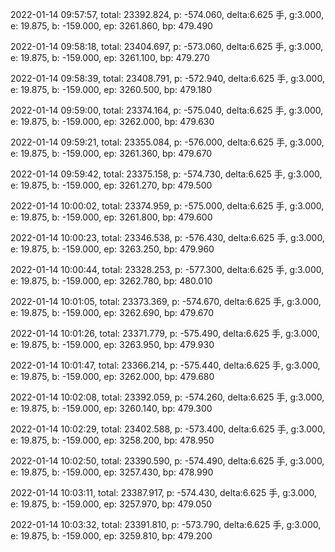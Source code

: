2022-01-14 09:57:57, total: 23392.824, p: -574.060, delta:6.625 手, g:3.000, e: 19.875, b: -159.000, ep: 3261.860, bp: 479.490

2022-01-14 09:58:18, total: 23404.697, p: -573.060, delta:6.625 手, g:3.000, e: 19.875, b: -159.000, ep: 3261.100, bp: 479.270

2022-01-14 09:58:39, total: 23408.791, p: -572.940, delta:6.625 手, g:3.000, e: 19.875, b: -159.000, ep: 3260.500, bp: 479.180

2022-01-14 09:59:00, total: 23374.164, p: -575.040, delta:6.625 手, g:3.000, e: 19.875, b: -159.000, ep: 3262.000, bp: 479.630

2022-01-14 09:59:21, total: 23355.084, p: -576.000, delta:6.625 手, g:3.000, e: 19.875, b: -159.000, ep: 3261.360, bp: 479.670

2022-01-14 09:59:42, total: 23375.158, p: -574.730, delta:6.625 手, g:3.000, e: 19.875, b: -159.000, ep: 3261.270, bp: 479.500

2022-01-14 10:00:02, total: 23374.959, p: -575.000, delta:6.625 手, g:3.000, e: 19.875, b: -159.000, ep: 3261.800, bp: 479.600

2022-01-14 10:00:23, total: 23346.538, p: -576.430, delta:6.625 手, g:3.000, e: 19.875, b: -159.000, ep: 3263.250, bp: 479.960

2022-01-14 10:00:44, total: 23328.253, p: -577.300, delta:6.625 手, g:3.000, e: 19.875, b: -159.000, ep: 3262.780, bp: 480.010

2022-01-14 10:01:05, total: 23373.369, p: -574.670, delta:6.625 手, g:3.000, e: 19.875, b: -159.000, ep: 3262.690, bp: 479.670

2022-01-14 10:01:26, total: 23371.779, p: -575.490, delta:6.625 手, g:3.000, e: 19.875, b: -159.000, ep: 3263.950, bp: 479.930

2022-01-14 10:01:47, total: 23366.214, p: -575.440, delta:6.625 手, g:3.000, e: 19.875, b: -159.000, ep: 3262.000, bp: 479.680

2022-01-14 10:02:08, total: 23392.059, p: -574.260, delta:6.625 手, g:3.000, e: 19.875, b: -159.000, ep: 3260.140, bp: 479.300

2022-01-14 10:02:29, total: 23402.588, p: -573.400, delta:6.625 手, g:3.000, e: 19.875, b: -159.000, ep: 3258.200, bp: 478.950

2022-01-14 10:02:50, total: 23390.590, p: -574.490, delta:6.625 手, g:3.000, e: 19.875, b: -159.000, ep: 3257.430, bp: 478.990

2022-01-14 10:03:11, total: 23387.917, p: -574.430, delta:6.625 手, g:3.000, e: 19.875, b: -159.000, ep: 3257.970, bp: 479.050

2022-01-14 10:03:32, total: 23391.810, p: -573.790, delta:6.625 手, g:3.000, e: 19.875, b: -159.000, ep: 3259.810, bp: 479.200